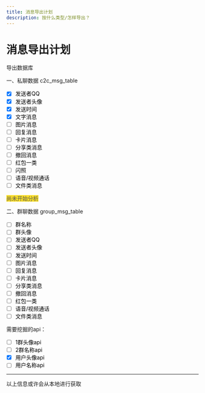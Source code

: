 ```yaml
---
title: 消息导出计划
description: 按什么类型/怎样导出？
---
```


# 消息导出计划

导出数据库

一、私聊数据 c2c\_msg\_table

*   [x] <font style="color:#000000;">发送者QQ</font>
*   [x] <font style="color:#000000;">发送者头像</font>
*   [x] <font style="color:#000000;">发送时间</font>
*   [x] <font style="color:#000000;">文字消息</font>
*   [ ] <font style="color:#000000;">图片消息</font>
*   [ ] <font style="color:#000000;">回复消息</font>
*   [ ] <font style="color:#000000;">卡片消息</font>
*   [ ] <font style="color:#000000;">分享类消息</font>
*   [ ] <font style="color:#000000;">撤回消息</font>
*   [ ] <font style="color:#000000;">红包一类</font>
*   [ ] <font style="color:#000000;">闪照</font>
*   [ ] <font style="color:#000000;">语音</font><font style="color:#000000;">/</font><font style="color:#000000;">视频通话</font>
*   [ ] <font style="color:#000000;">文件类消息</font>

<font style="color:#595959; background-color:#FBDE28;">尚未开始分析</font>

二、群聊数据 group\_msg\_table

*   [ ] <font style="color:#000000;">群名称</font>
*   [ ] <font style="color:#000000;">群头像</font>
*   [ ] <font style="color:#000000;">发送者</font><font style="color:#000000;">QQ</font>
*   [ ] <font style="color:#000000;">发送者头像</font>
*   [ ] <font style="color:#000000;">发送时间</font>
*   [ ] <font style="color:#000000;">图片消息</font>
*   [ ] <font style="color:#000000;">回复消息</font>
*   [ ] <font style="color:#000000;">卡片消息</font>
*   [ ] <font style="color:#000000;">分享类消息</font>
*   [ ] <font style="color:#000000;">撤回消息</font>
*   [ ] <font style="color:#000000;">红包一类</font>
*   [ ] <font style="color:#000000;">语音</font><font style="color:#000000;">/</font><font style="color:#000000;">视频通话</font>
*   [ ] <font style="color:#000000;">文件类消息</font>

需要挖掘的api：

*   [ ] <font style="color:#000000;">1群头像api</font>
*   [ ] <font style="color:#000000;">2</font><font style="color:#000000;">群名称</font><font style="color:#000000;">api</font>
*   [x] <font style="color:#000000;">用户头像</font><font style="color:#000000;">api</font>
*   [ ] <font style="color:#000000;">用户名称api</font>

***

以上信息或许会从本地进行获取
